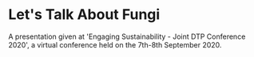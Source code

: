 # Let's Talk About Fungi

A presentation given at 'Engaging Sustainability - Joint DTP Conference 2020', a virtual conference held on the 7th-8th September 2020.